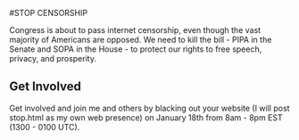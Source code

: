 #STOP CENSORSHIP

Congress is about to pass internet censorship, even though the vast majority of Americans are opposed. We need to kill the bill - PIPA in the Senate and SOPA in the House - to protect our rights to free speech, privacy, and prosperity.

## Get Involved

Get involved and join me and others by blacking out your website (I will post stop.html as my own web presence) on January 18th from 8am - 8pm EST (1300 - 0100 UTC).